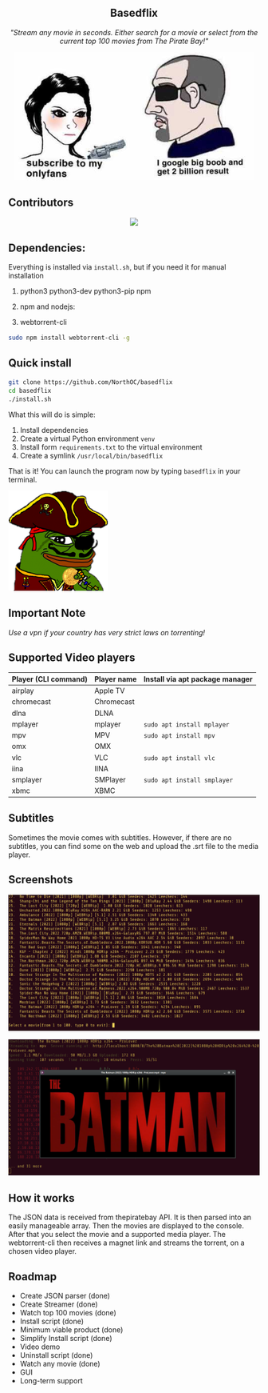 <h2 align='center'>Basedflix</h2>
<p align='center'><i>"Stream any movie in seconds. Either search for a movie or select from the current top 100 movies from The Pirate Bay!"</i></p>

<div align='center'>

![2 million bobs](.github/big-bob.jpg)
</div>

## Contributors

<div align='center'>
<a href="https://github.com/northoc/cliflix/graphs/contributors">
  <img src="https://contrib.rocks/image?repo=northoc/cliflix" />
</a>
</div>

## Dependencies:

Everything is installed via `install.sh`, but if you need it for manual installation

1. python3 python3-dev python3-pip npm

2. npm and nodejs:

3. webtorrent-cli

```bash
sudo npm install webtorrent-cli -g
```

## Quick install

```bash
git clone https://github.com/NorthOC/basedflix
cd basedflix
./install.sh
```
What this will do is simple:
1. Install dependencies
1. Create a virtual Python environment `venv`
2. Install form `requirements.txt` to the virtual environment
3. Create a symlink `/usr/local/bin/basedflix`

That is it! You can launch the program now by typing `basedflix` in your terminal.

![pirate pepe](.github/pepe-pirate.png)

## Important Note

*Use a vpn if your country has very strict laws on torrenting!*

## Supported Video players

| Player (CLI command) | Player name | Install via apt package manager |
|----------------------|-------------|---------------------------------|
| airplay              | Apple TV    |                                 |
| chromecast           | Chromecast  |                                 |
| dlna                 | DLNA        |                                 |
| mplayer              | mplayer     | `sudo apt install mplayer`      |
| mpv                  | MPV         | `sudo apt install mpv`          |
| omx                  | OMX         |                                 |
| vlc                  | VLC         | `sudo apt install vlc`          |
| iina                 | IINA        |                                 |
| smplayer             | SMPlayer    | `sudo apt install smplayer`     |
| xbmc                 | XBMC        |                                 |

## Subtitles

Sometimes the movie comes with subtitles. However, if there are no subtitles, you can find some on the web and upload the .srt file to the media player.

## Screenshots

![Top 100](.github/screen1.png)

![Batman](.github/screen2.png)

## How it works

The JSON data is received from thepiratebay API. It is then parsed into an easily manageable array. Then the movies are displayed to the console. After that you select the movie and a supported media player. The webtorrent-cli then receives a magnet link and streams the torrent, on a chosen video player.

## Roadmap

- Create JSON parser (done)
- Create Streamer (done)
- Watch top 100 movies (done)
- Install script (done)
- Minimum viable product (done)
- Simplify Install script (done)
- Video demo
- Uninstall script (done)
- Watch any movie (done)
- GUI
- Long-term support
